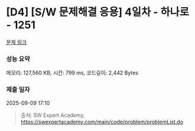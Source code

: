 # [D4] [S/W 문제해결 응용] 4일차 - 하나로 - 1251 

[문제 링크](https://swexpertacademy.com/main/code/problem/problemDetail.do?contestProbId=AV15StKqAQkCFAYD) 

### 성능 요약

메모리: 127,560 KB, 시간: 799 ms, 코드길이: 2,442 Bytes

### 제출 일자

2025-09-09 17:10



> 출처: SW Expert Academy, https://swexpertacademy.com/main/code/problem/problemList.do
